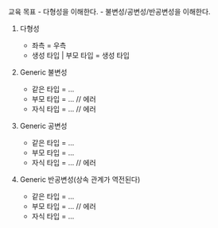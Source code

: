 ﻿교육 목표
	- 다형성을 이해한다.
	- 불변성/공변성/반공변성을 이해한다.


1. 다형성
	- 좌측 = 우측
	- 생성 타입 | 부모 타입 = 생성 타입


2. Generic 불변성
	- 같은 타입 = ...
	- 부모 타입 = ...			// 에러
	- 자식 타입 = ...			// 에러


3. Generic 공변성
	- 같은 타입 = ...
	- 부모 타입 = ...			
	- 자식 타입 = ...			// 에러


4. Generic 반공변성(상속 관계가 역전된다)
	- 같은 타입 = ...
	- 부모 타입 = ...			// 에러
	- 자식 타입 = ...
